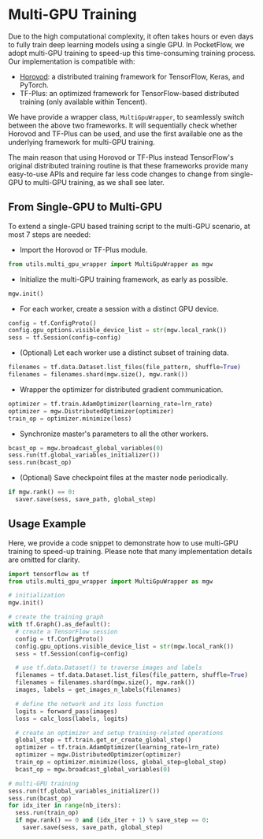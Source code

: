 # Multi-GPU Training

Due to the high computational complexity, it often takes hours or even days to fully train deep learning models using a single GPU.
In PocketFlow, we adopt multi-GPU training to speed-up this time-consuming training process.
Our implementation is compatible with:

* [Horovod](https://github.com/uber/horovod): a distributed training framework for TensorFlow, Keras, and PyTorch.
* TF-Plus: an optimized framework for TensorFlow-based distributed training (only available within Tencent).

We have provide a wrapper class, `MultiGpuWrapper`, to seamlessly switch between the above two frameworks.
It will sequentially check whether Horovod and TF-Plus can be used, and use the first available one as the underlying framework for multi-GPU training.

The main reason that using Horovod or TF-Plus instead TensorFlow's original distributed training routine is that these frameworks provide many easy-to-use APIs and require far less code changes to change from single-GPU to multi-GPU training, as we shall see later.

## From Single-GPU to Multi-GPU

To extend a single-GPU based training script to the multi-GPU scenario, at most 7 steps are needed:

* Import the Horovod or TF-Plus module.

``` Python
from utils.multi_gpu_wrapper import MultiGpuWrapper as mgw
```

* Initialize the multi-GPU training framework, as early as possible.

``` Python
mgw.init()
```

* For each worker, create a session with a distinct GPU device.

``` Python
config = tf.ConfigProto()
config.gpu_options.visible_device_list = str(mgw.local_rank())
sess = tf.Session(config=config)
```

* (Optional) Let each worker use a distinct subset of training data.

``` Python
filenames = tf.data.Dataset.list_files(file_pattern, shuffle=True)
filenames = filenames.shard(mgw.size(), mgw.rank())
```

* Wrapper the optimizer for distributed gradient communication.

``` Python
optimizer = tf.train.AdamOptimizer(learning_rate=lrn_rate)
optimizer = mgw.DistributedOptimizer(optimizer)
train_op = optimizer.minimize(loss)
```

* Synchronize master's parameters to all the other workers.

``` Python
bcast_op = mgw.broadcast_global_variables(0)
sess.run(tf.global_variables_initializer())
sess.run(bcast_op)
```

* (Optional) Save checkpoint files at the master node periodically.

``` Python
if mgw.rank() == 0:
  saver.save(sess, save_path, global_step)
```

## Usage Example

Here, we provide a code snippet to demonstrate how to use multi-GPU training to speed-up training.
Please note that many implementation details are omitted for clarity.

``` Python
import tensorflow as tf
from utils.multi_gpu_wrapper import MultiGpuWrapper as mgw

# initialization
mgw.init()

# create the training graph
with tf.Graph().as_default():
  # create a TensorFlow session
  config = tf.ConfigProto()
  config.gpu_options.visible_device_list = str(mgw.local_rank())
  sess = tf.Session(config=config)

  # use tf.data.Dataset() to traverse images and labels
  filenames = tf.data.Dataset.list_files(file_pattern, shuffle=True)
  filenames = filenames.shard(mgw.size(), mgw.rank())
  images, labels = get_images_n_labels(filenames)

  # define the network and its loss function
  logits = forward_pass(images)
  loss = calc_loss(labels, logits)

  # create an optimizer and setup training-related operations
  global_step = tf.train.get_or_create_global_step()
  optimizer = tf.train.AdamOptimizer(learning_rate=lrn_rate)
  optimizer = mgw.DistributedOptimizer(optimizer)
  train_op = optimizer.minimize(loss, global_step=global_step)
  bcast_op = mgw.broadcast_global_variables(0)

# multi-GPU training
sess.run(tf.global_variables_initializer())
sess.run(bcast_op)
for idx_iter in range(nb_iters):
  sess.run(train_op)
  if mgw.rank() == 0 and (idx_iter + 1) % save_step == 0:
    saver.save(sess, save_path, global_step)
```
